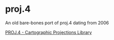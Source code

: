 # proj.4
An old bare-bones port of proj.4 dating from 2006

[PROJ.4 - Cartographic Projections Library](https://svn.osgeo.org/metacrs/proj/tags/proj_4_5_0/proj/html/index.html)
